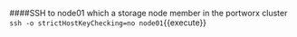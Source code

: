 ####SSH to node01 which a storage node member in the portworx cluster
`ssh -o strictHostKeyChecking=no node01`{{execute}} 
